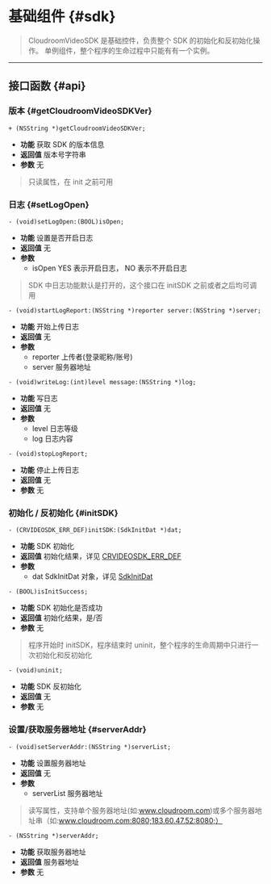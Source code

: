 # 基础组件 {#sdk}

> CloudroomVideoSDK 是基础控件，负责整个 SDK 的初始化和反初始化操作。
> 单例组件，整个程序的生命过程中只能有有一个实例。

---------

## 接口函数 {#api}

### 版本 {#getCloudroomVideoSDKVer}

```objc
+ (NSString *)getCloudroomVideoSDKVer;
```

* **功能** 获取 SDK 的版本信息
* **返回值** 版本号字符串
* **参数** 无

> 只读属性，在 init 之前可用

### 日志 {#setLogOpen}

```objc
- (void)setLogOpen:(BOOL)isOpen;
```

* **功能** 设置是否开启日志
* **返回值** 无
* **参数**
  * isOpen YES 表示开启日志， NO 表示不开启日志

> SDK 中日志功能默认是打开的，这个接口在 initSDK 之前或者之后均可调用

```objc
- (void)startLogReport:(NSString *)reporter server:(NSString *)server;
```

* **功能** 开始上传日志
* **返回值** 无
* **参数**
  * reporter 上传者(登录昵称/账号)
  * server 服务器地址

```objc
- (void)writeLog:(int)level message:(NSString *)log;
```

* **功能** 写日志
* **返回值** 无
* **参数**
  * level 日志等级
  * log 日志内容

```objc
- (void)stopLogReport;
```

* **功能** 停止上传日志
* **返回值** 无
* **参数** 无

### 初始化 / 反初始化 {#initSDK}

```objc
- (CRVIDEOSDK_ERR_DEF)initSDK:(SdkInitDat *)dat;
```

* **功能** SDK 初始化
* **返回值** 初始化结果，详见 [CRVIDEOSDK_ERR_DEF](constant.md#CRVIDEOSDK_ERR_DEF)
* **参数**
  * dat SdkInitDat 对象，详见 [SdkInitDat](objc.md#SdkInitDat)

```objc
- (BOOL)isInitSuccess;
```

* **功能** SDK 初始化是否成功
* **返回值** 初始化结果，是/否
* **参数** 无

> 程序开始时 initSDK，程序结束时 uninit，整个程序的生命周期中只进行一次初始化和反初始化

```objc
- (void)uninit;
```

* **功能** SDK 反初始化
* **返回值** 无
* **参数** 无

### 设置/获取服务器地址 {#serverAddr}

```objc
- (void)setServerAddr:(NSString *)serverList;
```

* **功能** 设置服务器地址
* **返回值** 无
* **参数** 
  * serverList 服务器地址

> 读写属性，支持单个服务器地址(如:www.cloudroom.com)或多个服务器地址串（如:www.cloudroom.com:8080;183.60.47.52:8080;）

```objc
- (NSString *)serverAddr;
```

* **功能** 获取服务器地址
* **返回值** 服务器地址
* **参数** 无